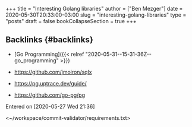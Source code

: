 +++
title = "Interesting Golang libraries"
author = ["Ben Mezger"]
date = 2020-05-30T20:33:00-03:00
slug = "interesting-golang-libraries"
type = "posts"
draft = false
bookCollapseSection = true
+++

## Backlinks {#backlinks}

-   [Go Programming]({{< relref "2020-05-31--15-31-36Z--go_programming" >}})

-   <https://github.com/jmoiron/sqlx>
-   <https://pg.uptrace.dev/guide/>
-   <https://github.com/go-pg/pg>

Entered on <span class="timestamp-wrapper"><span class="timestamp">[2020-05-27 Wed 21:36]</span></span>

<~/workspace/commit-validator/requirements.txt>
